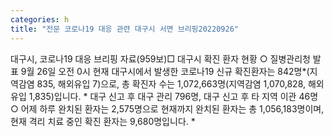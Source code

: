```yaml
---
categories: h
title: "전문 코로나19 대응 관련 대구시 서면 브리핑20220926"
---
```

대구시, 코로나19 대응 브리핑 자료(959보)□ 대구시 확진 환자 현황 ○ 질병관리청 발표 9월 26일 오전 0시 현재 대구시에서 발생한 코로나19 신규 확진환자는 842명*(지역감염 835, 해외유입 7)으로, 총 확진자 수는 1,072,663명(지역감염 1,070,828, 해외유입 1,835)입니다. * 대구 신고 후 대구 관리 796명, 대구 신고 후 타 지역 이관 46명 ○ 어제 하루 완치된 환자는 2,575명으로 현재까지 완치된 환자는 총 1,056,183명이며, 현재 격리 치료 중인 확진 환자는 9,680명입니다. *